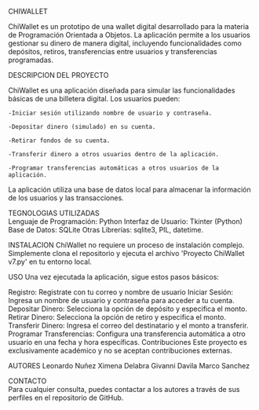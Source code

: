 CHIWALLET   

ChiWallet es un prototipo de una wallet digital desarrollado para la materia de Programación Orientada a Objetos. 
La aplicación permite a los usuarios gestionar su dinero de manera digital, incluyendo funcionalidades como depósitos, 
retiros, transferencias entre usuarios y transferencias programadas.  


DESCRIPCION DEL PROYECTO  

ChiWallet es una aplicación diseñada para simular las funcionalidades básicas de una billetera digital. Los usuarios pueden:  

	-Iniciar sesión utilizando nombre de usuario y contraseña.  
 
	-Depositar dinero (simulado) en su cuenta.  
 
	-Retirar fondos de su cuenta.  
 
	-Transferir dinero a otros usuarios dentro de la aplicación.  
 
	-Programar transferencias automáticas a otros usuarios de la aplicación.  
 

La aplicación utiliza una base de datos local para almacenar la información de los usuarios y las transacciones.

TEGNOLOGIAS UTILIZADAS	
Lenguaje de Programación: Python
Interfaz de Usuario: Tkinter (Python)
Base de Datos:  SQLite 
Otras Librerías: 	sqlite3, PIL, datetime.

INSTALACION	
ChiWallet no requiere un proceso de instalación complejo. Simplemente clona el repositorio y ejecuta el archivo 'Proyecto ChiWallet v7.py' en tu entorno local.

USO	
Una vez ejecutada la aplicación, sigue estos pasos básicos:

Registro: Registrate con tu correo y nombre de usuario
Iniciar Sesión: Ingresa un nombre de usuario y contraseña para acceder a tu cuenta.
Depositar Dinero: Selecciona la opción de depósito y especifica el monto.
Retirar Dinero: Selecciona la opción de retiro y especifica el monto.
Transferir Dinero: Ingresa el correo del destinatario y el monto a transferir.
Programar Transferencias: Configura una transferencia automática a otro usuario en una fecha y hora específicas.
Contribuciones
Este proyecto es exclusivamente académico y no se aceptan contribuciones externas.

AUTORES	
	Leonardo Nuñez
	Ximena Delabra
	Givanni Davila
	Marco Sanchez
 
CONTACTO	
Para cualquier consulta, puedes contactar a los autores a través de sus perfiles en el repositorio de GitHub.
